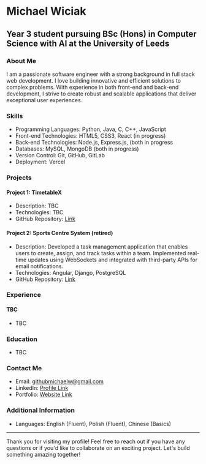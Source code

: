 # Michael Wiciak

## Year 3 student pursuing BSc (Hons) in Computer Science with AI at the University of Leeds 

### About Me
I am a passionate software engineer with a strong background in full stack web development. I love building innovative and efficient solutions to complex problems. With experience in both front-end and back-end development, I strive to create robust and scalable applications that deliver exceptional user experiences.

### Skills
- Programming Languages: Python, Java, C, C++, JavaScript
- Front-end Technologies: HTML5, CSS3, React (in progress)
- Back-end Technologies: Node.js, Express.js, (both in progress
- Databases: MySQL, MongoDB (both in progress)
- Version Control: Git, GitHub, GitLab
- Deployment: Vercel

### Projects

#### Project 1: TimetableX
- Description: TBC
- Technologies: TBC
- GitHub Repository: [Link](https://github.com/username/project1)

#### Project 2: Sports Centre System (retired)
- Description: Developed a task management application that enables users to create, assign, and track tasks within a team. Implemented real-time updates using WebSockets and integrated with third-party APIs for email notifications.
- Technologies: Angular, Django, PostgreSQL
- GitHub Repository: [Link](https://github.com/username/project2)

### Experience

#### TBC
- TBC

### Education

- TBC

### Contact Me
- Email: githubmichaelw@gmail.com
- LinkedIn: [Profile Link](https://www.linkedin.com/in/michael-wiciak-3b4666224/)
- Portfolio: [Website Link](TBC)

### Additional Information
- Languages: English (Fluent), Polish (Fluent), Chinese (Basics)

---

Thank you for visiting my profile! Feel free to reach out if you have any questions or if you'd like to collaborate on an exciting project. Let's build something amazing together!
